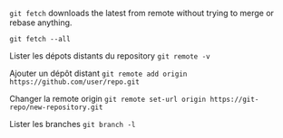 

`git fetch` downloads the latest from remote without trying to merge or rebase anything.
```
git fetch --all
```

Lister les dépots distants du repository
`git remote -v`

Ajouter un dépôt distant
`git remote add origin https://github.com/user/repo.git`

Changer la remote origin
`git remote set-url origin https://git-repo/new-repository.git`

Lister les branches
`git branch -l`
